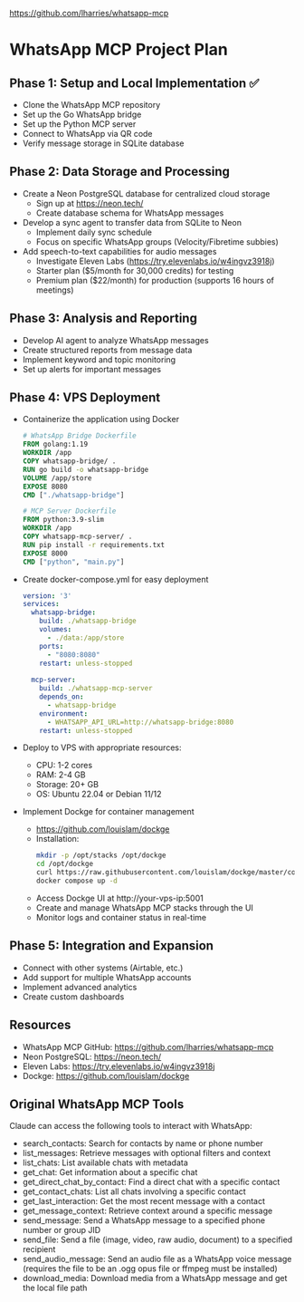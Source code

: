 https://github.com/lharries/whatsapp-mcp

# WhatsApp MCP Project Plan

## Phase 1: Setup and Local Implementation ✅
- Clone the WhatsApp MCP repository
- Set up the Go WhatsApp bridge
- Set up the Python MCP server
- Connect to WhatsApp via QR code
- Verify message storage in SQLite database

## Phase 2: Data Storage and Processing
- Create a Neon PostgreSQL database for centralized cloud storage
  - Sign up at https://neon.tech/
  - Create database schema for WhatsApp messages
- Develop a sync agent to transfer data from SQLite to Neon
  - Implement daily sync schedule
  - Focus on specific WhatsApp groups (Velocity/Fibretime subbies)
- Add speech-to-text capabilities for audio messages
  - Investigate Eleven Labs (https://try.elevenlabs.io/w4ingvz3918j)
  - Starter plan ($5/month for 30,000 credits) for testing
  - Premium plan ($22/month) for production (supports 16 hours of meetings)

## Phase 3: Analysis and Reporting
- Develop AI agent to analyze WhatsApp messages
- Create structured reports from message data
- Implement keyword and topic monitoring
- Set up alerts for important messages

## Phase 4: VPS Deployment
- Containerize the application using Docker
  ```dockerfile
  # WhatsApp Bridge Dockerfile
  FROM golang:1.19
  WORKDIR /app
  COPY whatsapp-bridge/ .
  RUN go build -o whatsapp-bridge
  VOLUME /app/store
  EXPOSE 8080
  CMD ["./whatsapp-bridge"]
  
  # MCP Server Dockerfile
  FROM python:3.9-slim
  WORKDIR /app
  COPY whatsapp-mcp-server/ .
  RUN pip install -r requirements.txt
  EXPOSE 8000
  CMD ["python", "main.py"]
  ```
  
- Create docker-compose.yml for easy deployment
  ```yaml
  version: '3'
  services:
    whatsapp-bridge:
      build: ./whatsapp-bridge
      volumes:
        - ./data:/app/store
      ports:
        - "8080:8080"
      restart: unless-stopped
    
    mcp-server:
      build: ./whatsapp-mcp-server
      depends_on:
        - whatsapp-bridge
      environment:
        - WHATSAPP_API_URL=http://whatsapp-bridge:8080
      restart: unless-stopped
  ```

- Deploy to VPS with appropriate resources:
  - CPU: 1-2 cores
  - RAM: 2-4 GB
  - Storage: 20+ GB
  - OS: Ubuntu 22.04 or Debian 11/12

- Implement Dockge for container management
  - https://github.com/louislam/dockge
  - Installation:
    ```bash
    mkdir -p /opt/stacks /opt/dockge
    cd /opt/dockge
    curl https://raw.githubusercontent.com/louislam/dockge/master/compose.yaml --output compose.yaml
    docker compose up -d
    ```
  - Access Dockge UI at http://your-vps-ip:5001
  - Create and manage WhatsApp MCP stacks through the UI
  - Monitor logs and container status in real-time

## Phase 5: Integration and Expansion
- Connect with other systems (Airtable, etc.)
- Add support for multiple WhatsApp accounts
- Implement advanced analytics
- Create custom dashboards

## Resources
- WhatsApp MCP GitHub: https://github.com/lharries/whatsapp-mcp
- Neon PostgreSQL: https://neon.tech/
- Eleven Labs: https://try.elevenlabs.io/w4ingvz3918j
- Dockge: https://github.com/louislam/dockge

## Original WhatsApp MCP Tools
Claude can access the following tools to interact with WhatsApp:

- search_contacts: Search for contacts by name or phone number
- list_messages: Retrieve messages with optional filters and context
- list_chats: List available chats with metadata
- get_chat: Get information about a specific chat
- get_direct_chat_by_contact: Find a direct chat with a specific contact
- get_contact_chats: List all chats involving a specific contact
- get_last_interaction: Get the most recent message with a contact
- get_message_context: Retrieve context around a specific message
- send_message: Send a WhatsApp message to a specified phone number or group JID
- send_file: Send a file (image, video, raw audio, document) to a specified recipient
- send_audio_message: Send an audio file as a WhatsApp voice message (requires the file to be an .ogg opus file or ffmpeg must be installed)
- download_media: Download media from a WhatsApp message and get the local file path
